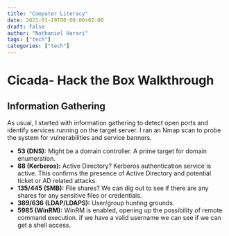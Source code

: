 ```yaml
---
title: "Computer Literacy"
date: 2023-01-19T00:00:00+02:00
draft: false
author: "Nathaniel Harari"
tags: ["tech"]
categories: ["tech"]
---
```

# Cicada- Hack the Box Walkthrough

## Information Gathering
As usual, I started with information gathering to detect open ports and identify services running on the target server. I ran an Nmap scan to probe the system for vulnerabilities and service banners.

- **53 (DNS):** Might be a domain controller. A prime target for domain enumeration.
- **88 (Kerberos):** Active Directory? Kerberos authentication service is active. This confirms the presence of Active Directory and potential ticket or AD related attacks.
- **135/445 (SMB):** File shares? We can dig out to see if there are any shares for any sensitive files or credentials.
- **389/636 (LDAP/LDAPS):** User/group hunting grounds.
- **5985 (WinRM):**  WinRM is enabled, opening up the possibility of remote command execution. if we have a valid username we can see if we can get a shell access.